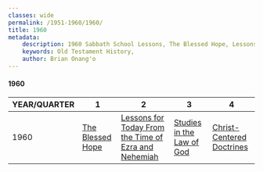 ```yaml
---
classes: wide
permalink: /1951-1960/1960/
title: 1960
metadata:
    description: 1960 Sabbath School Lessons, The Blessed Hope, Lessons for Today From the Time of Ezra and Nehemiah, Studies in the Law of God, Christ-Centered Doctrines
    keywords: Old Testament History,
    author: Brian Onang'o
---
```


#### 1960

YEAR/QUARTER |   1  | 2| 3| 4
-------------|------------|---|--|---
1960   |  [The Blessed Hope](/1951-1960/1960/quarter1) | [Lessons for Today From the Time of Ezra and Nehemiah](/1951-1960/1960/quarter2) | [Studies in the Law of God](/1951-1960/1960/quarter3) | [Christ-Centered Doctrines](/1951-1960/1960/quarter4) |
 